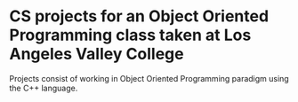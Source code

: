 # CS projects for an Object Oriented Programming class taken at Los Angeles Valley College 
Projects consist of working in Object Oriented Programming paradigm using the C++ language.
